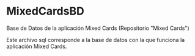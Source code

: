 # MixedCardsBD
Base de Datos de la aplicación Mixed Cards (Repositorio "Mixed Cards")

Este archivo sql corresponde a la base de datos con la que funciona la aplicación Mixed Cards.
